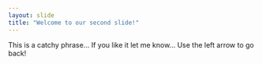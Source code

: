 ```yaml
---
layout: slide
title: "Welcome to our second slide!"
---
```

This is a catchy phrase...
If you like it let me know...
Use the left arrow to go back!

